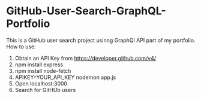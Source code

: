 # GitHub-User-Search-GraphQL-Portfolio
This is a GitHub user search project usinng GraphQl API part of my portfolio.
How to use:
1. Obtain an API Key from https://developer.github.com/v4/
2. npm install express
3. npm install node-fetch
4. APIKEY=YOUR_API_KEY nodemon app.js
5. Open localhost:3000
6. Search for GitHUb users
